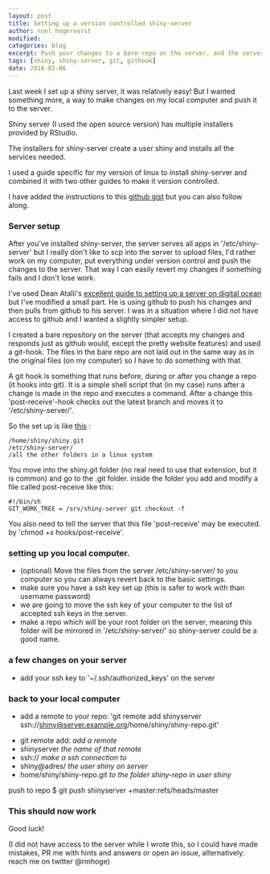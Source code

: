 ```yaml
---
layout: post
title: Setting up a version controlled shiny-server
author: roel_hogervorst
modified:
categories: blog
excerpt: Push your changes to a bare-repo on the server, and the server will deploy that to the shiny-server folder.
tags: [shiny, shiny-server, git, githook]
date: 2018-02-06
---
```


Last week I set up a shiny server, it was relatively easy! But I wanted something more, a way to make changes on my local computer and push it to the server.


Shiny server (I used the open source version) has multiple installers provided by RStudio.


The installers for shiny-server create a user shiny and installs all the services needed.

I used a guide specific for my version of linux to install shiny-server and combined it with two other guides to make it version controlled.


I have added the instructions to this [github gist](https://gist.github.com/RMHogervorst/9d88ebff914b66b984ede8e78876c92f) but you can also follow along.

### Server setup
After you've installed shiny-server, the server serves all apps in '/etc/shiny-server' but I really don't like to scp into the server to upload files, I'd rather work on my computer, put everything under version control and push the changes to the server. That way I can easily revert my changes if something fails and I don't lose work.

I've used Dean Atalli's [excellent guide to setting up a server on digital ocean](https://deanattali.com/2015/05/09/setup-rstudio-shiny-server-digital-ocean/) but I've modified a small part. He is using github to push his changes and then pulls from github to his server.
I was in a situation where I did not have access to github and I wanted a slightly simpler setup.

I created a bare repository on the server (that accepts my changes and responds just as github would, except the pretty website features) and used a git-hook. The files in the bare repo are not laid out in the same way as in the original files (on my computer) so I have to do something with that.

A git hook is something that runs  before, during or after you change a repo (it hooks into git). It is a simple shell script that (in my case) runs after a change is made in the repo and executes a command. After a change this 'post-receive'-hook checks out the latest branch and moves it to '/etc/shiny-server/'.


So the set up is like [this](http://toroid.org/git-website-howto "I modified this to make it apply to shiny-server") :

```
/home/shiny/shiny.git
/etc/shiny-server/
/all the other folders in a linux system
```

You move into the shiny.git folder (no real need to use that extension, but it is common) and go to the .git folder. inside the folder you add and modify a file called post-receive like this:

```
#!/bin/sh
GIT_WORK_TREE = /srv/shiny-server git checkout -f
```
You also need to tell the server that this file 'post-receive' may be executed. by 'chmod +x hooks/post-receive'.

### setting up you local computer.

* (optional) Move the files from the server /etc/shiny-server/ to you computer so you can always revert back to the basic settings.
* make sure you have a ssh key set up (this is safer to work with than username password)
* we are going to move the ssh key of your computer to the list of accepted ssh keys in the server.
* make a repo which will be your root folder on the server, meaning this folder will be mirrored in '/etc/shiny-server/' so shiny-server could be a good name.

### a few changes on your server

* add your ssh key to '~/.ssh/authorized_keys' on the server

### back to your local computer
* add a remote to your repo: 'git remote add shinyserver ssh://shiny@server.example.org/home/shiny/shiny-repo.git'

- git remote add:  *add a remote*
- shinyserver   *the name of that remote*
- ssh:// *make a ssh connection to*
- shiny@adres/ *the user shiny on server*
- home/shiny/shiny-repo.git *to the folder shiny-repo in user shiny*


push to repo $ git push shinyserver +master:refs/heads/master

### This should now work

Good luck!

(I did not have access to the server while I wrote this, so I could have made mistakes, PR me with hints and answers or open an issue, alternatively: reach me on twitter @rmhoge)
